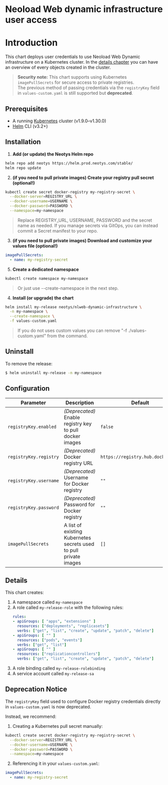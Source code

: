 
# Neoload Web dynamic infrastructure user access

# Introduction

This chart deploys user credentials to use Neoload Web Dynamic infrastructure on a Kubernetes cluster.
In the [details chapter](#details) you can have an overview of every objects created in the cluster.

> **Security note:** This chart supports using Kubernetes `imagePullSecrets` for secure access to private registries.  
> The previous method of passing credentials via the `registryKey` field in `values-custom.yaml` is still supported but **deprecated**.

## Prerequisites

- A running [Kubernetes](https://kubernetes.io/) cluster (v1.9.0–v1.30.0)  
- [Helm](https://helm.sh/docs/intro/install/) CLI (v3.2+)

## Installation

1. **Add (or update) the Neotys Helm repo**

```bash		
helm repo add neotys https://helm.prod.neotys.com/stable/
helm repo update
```

2. **(if you need to pull private images) Create your registry pull secret (optional!)**

```bash
kubectl create secret docker-registry my-registry-secret \
  --docker-server=REGISTRY_URL \
  --docker-username=USERNAME \
  --docker-password=PASSWORD \
  --namespace=my-namespace
``` 
> Replace REGISTRY_URL, USERNAME, PASSWORD and the secret name as needed.
> If you manage secrets via GitOps, you can instead commit a Secret manifest to your repo.

3. **(if you need to pull private images) Download and customize your values file (optional!)**

```yml
imagePullSecrets:
  - name: my-registry-secret
```

5. **Create a dedicated namespace**

```bash		
kubectl create namespace my-namespace
```
> Or just use --create-namespace in the next step.

4. **Install (or upgrade) the chart**

```bash		
helm install my-release neotys/nlweb-dynamic-infrastructure \
  -n my-namespace \
  --create-namespace \
  -f values-custom.yaml
```
> If you do not uses custom values you can remove "-f ./values-custom.yaml" from the command.

## Uninstall

To remove the release:

```bash
$ helm uninstall my-release -n my-namespace
```

## Configuration

Parameter | Description | Default
--------- | ----------- | -------
`registryKey.enabled` | *(Deprecated)* Enable registry key to pull docker images | `false`
`registryKey.registry` | *(Deprecated)* Docker registry URL | `https://registry.hub.docker.com`
`registryKey.username` | *(Deprecated)* Username for Docker registry | `""`
`registryKey.password` | *(Deprecated)* Password for Docker registry | `""`
`imagePullSecrets` | A list of existing Kubernetes secrets used to pull private images | `[]`


## Details

This chart creates:
 1. A namespace called `my-namespace`
 2. A role called `my-release-role` with the following rules:
	``` yaml
	rules:
	- apiGroups: [ "apps", "extensions" ]
	  resources: ["deployments", "replicasets"]
	  verbs: ["get", "list", "create", "update", "patch", "delete"]
	- apiGroups: [ "" ]
	  resources: ["pods", "events"]
	  verbs: ["get", "list"]
	- apiGroups: [ "" ]
	  resources: ["replicationcontrollers"]
	  verbs: ["get", "list", "create", "update", "patch", "delete"]
	```
 3. A role binding called `my-release-rolebinding`
 4. A service account called `my-release-sa`

## Deprecation Notice

The `registryKey` field used to configure Docker registry credentials directly in `values-custom.yaml` is now deprecated.

Instead, we recommend:

 1. Creating a Kubernetes pull secret manually:

```bash
kubectl create secret docker-registry my-registry-secret \
  --docker-server=REGISTRY_URL \
  --docker-username=USERNAME \
  --docker-password=PASSWORD \
  --namespace=my-namespace
```

 2. Referencing it in your `values-custom.yaml`:

``` yaml
imagePullSecrets:
  - name: my-registry-secret
```
